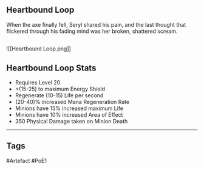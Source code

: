 ## Heartbound Loop
When the axe finally fell, Seryl shared his pain,
and the last thought that flickered through his
fading mind was her broken, shattered scream.
##
![[Heartbound Loop.png]]
## Heartbound Loop Stats
- Requires Level 20
- +(15-25) to maximum Energy Shield
- Regenerate (10-15) Life per second
- (20-40)% increased Mana Regeneration Rate
- Minions have 15% increased maximum Life
- Minions have 10% increased Area of Effect
- 350 Physical Damage taken on Minion Death


---
## Tags
#Artefact
#PoE1